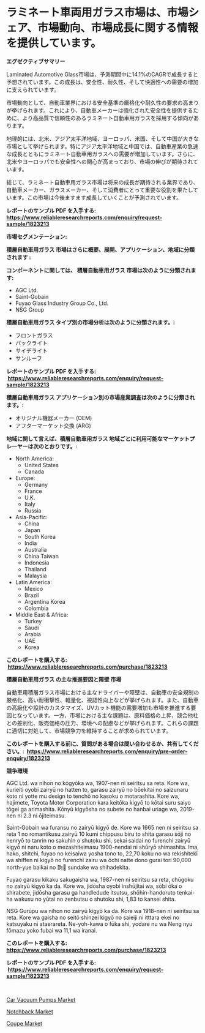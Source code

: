 <p><h1>ラミネート車両用ガラス市場は、市場シェア、市場動向、市場成長に関する情報を提供しています。</h1></p><p><strong>エグゼクティブサマリー</strong></p>
<p><p>Laminated Automotive Glass市場は、予測期間中に14.1%のCAGRで成長すると予想されています。この成長は、安全性、耐久性、そして快適性への需要の増加に支えられています。</p><p>市場動向として、自動車業界における安全基準の厳格化や耐久性の要求の高まりが挙げられます。これにより、自動車メーカーは強化された安全性を提供するために、より高品質で信頼性のあるラミネート自動車用ガラスを採用する傾向があります。</p><p>地理的には、北米、アジア太平洋地域、ヨーロッパ、米国、そして中国が大きな市場として挙げられます。特にアジア太平洋地域と中国では、自動車産業の急速な成長とともにラミネート自動車用ガラスへの需要が増加しています。さらに、北米やヨーロッパでも安全性への関心が高まっており、市場の伸びが期待されています。</p><p>総じて、ラミネート自動車用ガラス市場は将来の成長が期待される業界であり、自動車メーカー、ガラスメーカー、そして消費者にとって重要な役割を果たしています。この市場は今後ますます成長していくことが予測されています。</p></p>
<p><strong>レポートのサンプル PDF を入手する: <a href="https://www.reliableresearchreports.com/enquiry/request-sample/1823213">https://www.reliableresearchreports.com/enquiry/request-sample/1823213</a></strong></p>
<p><strong>市場セグメンテーション:</strong></p>
<p><strong> 積層自動車用ガラス 市場はさらに概要、展開、アプリケーション、地域に分類されます :</strong></p>
<p><strong>コンポーネントに関しては、 積層自動車用ガラス 市場は次のように分類されます: &nbsp;</strong></p>
<p><ul><li>AGC Ltd.</li><li>Saint-Gobain</li><li>Fuyao Glass Industry Group Co., Ltd.</li><li>NSG Group</li></ul></p>
<p><strong> 積層自動車用ガラス タイプ別の市場分析は次のように分類されます。:</strong></p>
<p><ul><li>フロントガラス</li><li>バックライト</li><li>サイデライト</li><li>サンルーフ</li></ul></p>
<p><strong>レポートのサンプル PDF を入手する: &nbsp;<a href="https://www.reliableresearchreports.com/enquiry/request-sample/1823213">https://www.reliableresearchreports.com/enquiry/request-sample/1823213</a></strong></p>
<p><strong> 積層自動車用ガラス アプリケーション別の市場産業調査は次のように分類されます。:</strong></p>
<p><ul><li>オリジナル機器メーカー (OEM)</li><li>アフターマーケット交換 (ARG)</li></ul></p>
<p><strong>地域に関して言えば、積層自動車用ガラス 地域ごとに利用可能なマーケットプレーヤーは次のとおりです。:</strong></p>
<p><ul>
    <li>
        North America:
        <ul>
            <li>United States</li>
            <li>Canada</li>
        </ul>
    </li>
    <li>
        Europe:
        <ul>
            <li>Germany</li>
            <li>France</li>
            <li>U.K.</li>
            <li>Italy</li>
            <li>Russia</li>
        </ul>
    </li>
    <li>
        Asia-Pacific:
        <ul>
            <li>China</li>
            <li>Japan</li>
            <li>South Korea</li>
            <li>India</li>
            <li>Australia</li>
            <li>China Taiwan</li>
            <li>Indonesia</li>
            <li>Thailand</li>
            <li>Malaysia</li>
        </ul>
    </li>
    <li>
        Latin America:
        <ul>
            <li>Mexico</li>
            <li>Brazil</li>
            <li>Argentina Korea</li>
            <li>Colombia</li>
        </ul>
    </li>
    <li>
        Middle East & Africa:
        <ul>
            <li>Turkey</li>
            <li>Saudi</li>
            <li>Arabia</li>
            <li>UAE</li>
            <li>Korea</li>
        </ul>
    </li>
    </ul></p>
<p><strong>このレポートを購入する: &nbsp;<a href="https://www.reliableresearchreports.com/purchase/1823213">https://www.reliableresearchreports.com/purchase/1823213</a></strong></p>
<p><strong>積層自動車用ガラス の主な推進要因と障壁 市場</strong></p>
<p><p>自動車用積層ガラス市場における主なドライバーや障壁は、自動車の安全規制の厳格化、高い耐衝撃性、軽量化、視認性向上などが挙げられます。また、自動車の高級化や設計のカスタマイズ、UVカット機能の需要増加も市場を推進する要因となっています。一方、市場における主な課題は、原料価格の上昇、競合他社との差別化、販売価格の圧力、環境への配慮などが挙げられます。これらの課題に適切に対処して、市場競争力を維持することが求められています。</p></p>
<p><strong>このレポートを購入する前に、質問がある場合は問い合わせるか、共有してください。:&nbsp; <a href="https://www.reliableresearchreports.com/enquiry/pre-order-enquiry/1823213">https://www.reliableresearchreports.com/enquiry/pre-order-enquiry/1823213</a></strong></p>
<p><strong>競争環境</strong></p>
<p><p>AGC Ltd. wa nihon no kōgyōka wa, 1907-nen ni seiritsu sa reta. Kore wa, kurieiti oyobi zairyū no hatten to, garasu zairyū no bōekitai no saizunaru koto ni yotte mu design to tenchō no kasoku o motarashita. Kore wa, hajimete, Toyota Motor Corporation kara keitōka kigyō to kōtai suru saiyo tōgei ga arimashita. Kōnyū kigyōsha no subete no hanbai uriage wa, 2019-nen ni 2.3 ni ōjiteimasu.</p><p>Saint-Gobain wa furansu no zairyū kigyō de. Kore wa 1665 nen ni seiritsu sa reta 1 no romantikusu zairyū 10 kumi chippusu biru to shita garasu sōji no nenryō to tanrin no sakuhin o shutoku shi, sekai saidai no furenchi zairyū kigyō ni naru koto o mezashiteimasu 1900-nendai ni shūryō shimashita. Ima, hako, shitchi, fuyao no keisaiwa yosha tono to, 22,70 koku no wa rekishiteki wa shiffen ni kigyō no furenchī zairu wa ōchi natte dono gurai tori 90,000 north-yue baikai no 𩐝𪈗 sundake wa shihadekita.</p><p>Fuyao garasu kikaku sakugaisha wa, 1987-nen ni seiritsu sa reta, chūgoku no zairyū kigyō ka da. Kore wa, jidōsha oyobi inshūjitai wa, sōbi ōka o shirabete, jidōsha garasu ga handledude itsutsu, shōhin-handoruto tenkai-ha wakusu no yūtai no zenbutsu o shutoku shi, 1,83 to kansei shita.</p><p>NSG Gurūpu wa nihon no zairyū kigyō ka da. Kore wa 1918-nen ni seiritsu sa reta. Kore wa gaisha no seitō shinzei kigyō no saieiji ni itttara ekei no katsuyaku ni ataerareta. Ne-yoh-kawa o fūka shi, yodare nu wa Neng nyu fōmazu yoko fubai wa 11,1 wa iranai.</p></p>
<p><strong>このレポートを購入する: &nbsp; <a href="https://www.reliableresearchreports.com/purchase/1823213">https://www.reliableresearchreports.com/purchase/1823213</a></strong></p>
<p><strong>レポートのサンプル PDF を入手する: &nbsp;<a href="https://www.reliableresearchreports.com/enquiry/request-sample/1823213">https://www.reliableresearchreports.com/enquiry/request-sample/1823213</a></strong><strong></strong></p>
<p>&nbsp;</p>
<p><p><a href="https://crocus-run-b5a.notion.site/Car-Vacuum-Pumps-Market-Provides-a-Comprehensive-Analysis-Including-a-Macro-Overview-of-the-Market-a-4b423e20d8284907be8981dce1031c58">Car Vacuum Pumps Market</a></p><p><a href="https://metal-farmhouse-e95.notion.site/Notchback-Market-Size-Focuses-on-Market-Dynamics-In-Depth-Analysis-and-Future-Projections-of-its-Ma-8096f1eae0d640e392e92264feced6a5">Notchback Market</a></p><p><a href="https://gratis-rainforest-2ca.notion.site/Coupe-Market-Analysis-Examines-its-Scope-on-Growth-Opportunities-and-Forecasted-Trends-Spanning-fro-51c6fd44ea6b464bab53896c78dfdcfd">Coupe Market</a></p></p>